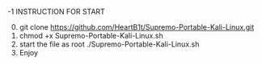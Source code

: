 -1 INSTRUCTION FOR START


0) git clone https://github.com/HeartB1t/Supremo-Portable-Kali-Linux.git
1) chmod +x Supremo-Portable-Kali-Linux.sh
2) start the file as root ./Supremo-Portable-Kali-Linux.sh
3) Enjoy
